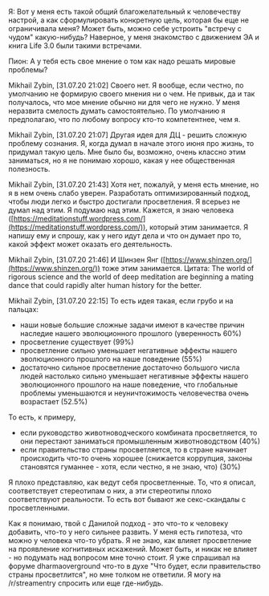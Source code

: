 Я: Вот у меня есть такой общий благожелательный к человечеству настрой, а как сформулировать конкретную цель, которая бы еще не ограничивала меня?
Может быть, можно себе устроить "встречу с чудом" какую-нибудь? Наверное, у меня знакомство с движением ЭА и книга Life 3.0 были такими встречами.

Пион: А у тебя есть свое мнение о том как надо решать мировые проблемы?

Mikhail Zybin, [31.07.20 21:02]
Своего нет. Я вообще, если честно, по умолчанию не формирую своего мнения ни о чем. Не привык, да и так получалось, что мое мнение обычно ни для чего не нужно.
У меня неразвита смелость думать самостоятельно. По умолчанию я предполагаю, что по любому вопросу кто-то компетентнее, чем я.

Mikhail Zybin, [31.07.20 21:07]
Другая идея для ДЦ - решить сложную проблему сознания. Я, когда думал в начале этого июня про жизнь, то придумал такую цель. Мне было бы, возможно, очень классно этим заниматься, но я не понимаю хорошо, какая у нее общественная полезность.

Mikhail Zybin, [31.07.20 21:43]
Хотя нет, пожалуй, у меня есть мнение, но я в нем очень слабо уверен. Разработать оптимизированный подход, чтобы люди легко и быстро достигали просветления. Я всерьез не думал над этим. Я подумаю над этим. Кажется, я знаю человека ([https://meditationstuff.wordpress.com/](https://meditationstuff.wordpress.com/)), который этим занимается. Я напишу ему и спрошу, как у него идут дела и что он думает про то, какой эффект может оказать его деятельность.

Mikhail Zybin, [31.07.20 21:46]
И Шинзен Янг ([https://www.shinzen.org/](https://www.shinzen.org/)) тоже этим занимается. Цитата: The world of rigorous science and the world of deep meditation are beginning a mating dance that could rapidly alter human history for the better.

Mikhail Zybin, [31.07.20 22:15]
То есть идея такая, если грубо и на пальцах:

- наши новые большие сложные задачи имеют в качестве причин наследие нашего эволюционного прошлого (уверенность 60%)
- просветление существует (99%)
- просветление сильно уменьшает негативные эффекты нашего эволюционного прошлого на наше поведение (55%)
- достаточно сильное просветление достаточно большого числа людей настолько сильно уменьшает негативные эффекты нашего эволюционного прошлого на наше поведение, что глобальные проблемы уменьшаются и неуничтожимость человечества очень возрастает (52.5%)

То есть, к примеру,

- если руководство животноводческого комбината просветляется, то они перестают заниматься промышленным животноводством (40%)
- если правительство страны просветляется, то в стране начинает происходить что-то очень хорошее (снижается коррупция, законы становятся гуманнее - хотя, если честно, я не знаю, что) (30%)

Я плохо представляю, как ведут себя просветленные. То, что я описал, соответствует стереотипам о них, а эти стереотипы плохо соответствуют реальности. То есть вот бывают же секс-скандалы с просветленными.

Как я понимаю, твой с Данилой подход - это что-то к человеку добавить, что-то у него сильнее развить. У меня есть гипотеза, что можно у человека что-то убрать. Я не знаю, как влияет просветление на проявление когнитивных искажений. Может быть, и никак не влияет - но подумать над вопросом мне точно стоит.
Я уже спрашивал на форуме dharmaoverground что-то в духе "Что будет, если правительство страны просветлится", но мне толком не ответили. Я могу на /r/streamentry спросить или еще где-нибудь.